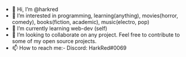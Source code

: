 - 👋 Hi, I’m @harkred
- 👀 I’m interested in programming, learning(anything), movies(horror, comedy), books(fiction, academic), music(electro, pop)
- 🌱 I’m currently learning web-dev (self)
- 💞️ I’m looking to collaborate on any project. Feel free to contribute to some of my open source projects.
- 📫 How to reach me:-
  Discord: HarkRed#0069
